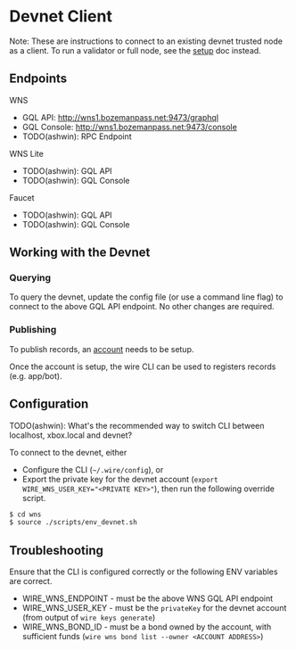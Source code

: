 # Devnet Client

Note: These are instructions to connect to an existing devnet trusted node as a client. To run a validator or full node, see the [setup](./README.md) doc instead.

## Endpoints

WNS

* GQL API: http://wns1.bozemanpass.net:9473/graphql
* GQL Console: http://wns1.bozemanpass.net:9473/console
* TODO(ashwin): RPC Endpoint

WNS Lite

* TODO(ashwin): GQL API
* TODO(ashwin): GQL Console

Faucet

* TODO(ashwin): GQL API
* TODO(ashwin): GQL Console

## Working with the Devnet

### Querying

To query the devnet, update the config file (or use a command line flag) to connect to the above GQL API endpoint. No other changes are required.

### Publishing

To publish records, an [account](./ACCOUNT.md) needs to be setup.

Once the account is setup, the wire CLI can be used to registers records (e.g. app/bot).

## Configuration

TODO(ashwin): What's the recommended way to switch CLI between localhost, xbox.local and devnet?

To connect to the devnet, either

* Configure the CLI (`~/.wire/config`), or
* Export the private key for the devnet account (`export WIRE_WNS_USER_KEY="<PRIVATE KEY>"`), then run the following override script.

```bash
$ cd wns
$ source ./scripts/env_devnet.sh
```

## Troubleshooting

Ensure that the CLI is configured correctly or the following ENV variables are correct.

* WIRE_WNS_ENDPOINT - must be the above WNS GQL API endpoint
* WIRE_WNS_USER_KEY - must be the `privateKey` for the devnet account (from output of `wire keys generate`)
* WIRE_WNS_BOND_ID - must be a bond owned by the account, with sufficient funds (`wire wns bond list --owner <ACCOUNT ADDRESS>`)
